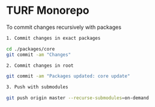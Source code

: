 # TURF Monorepo

To commit changes recursively with packages

```bash
1. Commit changes in exact packages

cd ./packages/core
git commit -am "Changes"

2. Commit changes in root

git commit -am "Packages updated: core update"

3. Push with submodules

git push origin master --recurse-submodules=on-demand
```
